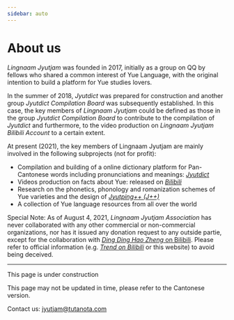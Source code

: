 ```yaml
---
sidebar: auto
---
```


# About us

*Lingnaam Jyutjam* was founded in 2017, initially as a group on QQ by fellows who shared a common interest of Yue Language, with the original intention to build a platform for Yue studies lovers.

In the summer of 2018, *Jyutdict* was prepared for construction and another group *Jyutdict Compilation Board* was subsequently established. In this case, the key members of *Lingnaam Jyutjam* could be defined as those in the group *Jyutdict Compilation Board* to contribute to the compilation of *Jyutdict* and furthermore, to the video production on *Lingnaam Jyutjam Bilibili Account* to a certain extent.

At present (2021), the key members of Lingnaam Jyutjam are mainly involved in the following subprojects (not for profit):

- Compilation and building of a online dictionary platform for Pan-Cantonese words including pronunciations and meanings: *[Jyutdict](/en/jyutdict-android/)*
- Videos production on facts about Yue: released on *[Bilibili](https://space.bilibili.com/410568594)*
- Research on the phonetics, phonology and romanization schemes of Yue varieties and the design of *[Jyutping++ (J++)](/en/j++/)*
- A collection of Yue language resources from all over the world

Special Note: As of August 4, 2021, *Lingnaam Jyutjam Association* has never collaborated with any other commercial or non-commercial organizations, nor has it issued any donation request to any outside partie, except for the collaboration with [*Ding Ding Hao Zheng* on Bilibili](https://www.bilibili.com/video/BV1ji4y1L7W6). Please refer to official information (e.g. *[Trend on Bilibili](https://space.bilibili.com/410568594/dynamic)* or this website) to avoid being deceived.

---

This page is under construction

This page may not be updated in time, please refer to the Cantonese version.

Contact us: jyutjam@tutanota.com
